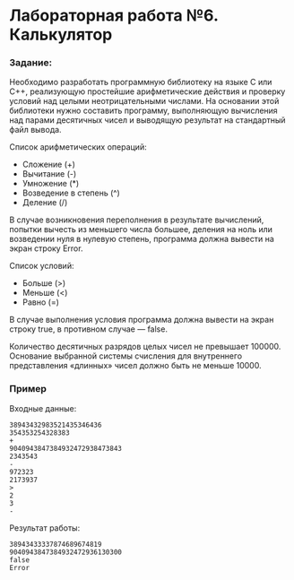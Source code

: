 # Лабораторная работа №6. Калькулятор

### Задание:
Необходимо разработать программную библиотеку на языке С или С++, реализующую простейшие арифметические действия и проверку условий над целыми неотрицательными числами. На основании этой библиотеки нужно составить программу, выполняющую вычисления над парами десятичных чисел и выводящую результат на стандартный файл вывода.

Список арифметических операций:

* Сложение (+)
* Вычитание (-)
* Умножение (*)
* Возведение в степень (^)
* Деление (/)

В случае возникновения переполнения в результате вычислений, попытки вычесть из меньшего числа большее, деления на ноль или возведении нуля в нулевую степень, программа должна вывести на экран строку Error.

Список условий:

* Больше (>)
* Меньше (<)
* Равно (=)

В случае выполнения условия программа должна вывести на экран строку true, в противном случае — false.

Количество десятичных разрядов целых чисел не превышает 100000. Основание выбранной системы счисления для внутреннего представления «длинных» чисел должно быть не меньше 10000.

### Пример

Входные данные:
```
38943432983521435346436
354353254328383
+
9040943847384932472938473843
2343543
-
972323
2173937
>
2
3
-
```

Результат работы:
```
38943433337874689674819
9040943847384932472936130300
false
Error
```
